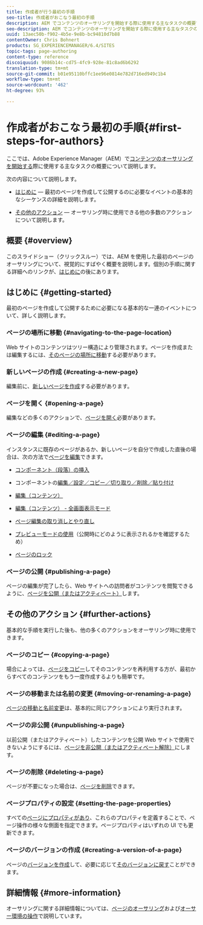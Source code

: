 ```yaml
---
title: 作成者が行う最初の手順
seo-title: 作成者がおこなう最初の手順
description: AEM でコンテンツのオーサリングを開始する際に使用する主なタスクの概要です
seo-description: AEM でコンテンツのオーサリングを開始する際に使用する主なタスクの概要です
uuid: 13aec50b-f902-4b5e-9e8b-bc94810d7b88
contentOwner: Chris Bohnert
products: SG_EXPERIENCEMANAGER/6.4/SITES
topic-tags: page-authoring
content-type: reference
discoiquuid: 9086b14c-cd75-4fc9-928e-81c8ad6b6292
translation-type: tm+mt
source-git-commit: b01e95110bffc1ee96e0814e782d716ed949c1b4
workflow-type: tm+mt
source-wordcount: '462'
ht-degree: 93%

---
```



# 作成者がおこなう最初の手順{#first-steps-for-authors}

ここでは、Adobe Experience Manager（AEM）で[コンテンツのオーサリングを開始する](/help/sites-authoring/author.md#concept-of-authoring-and-publishing)際に使用する主なタスクの概要について説明します。

次の内容について説明します。

* [はじめに](#getting-started)  — 最初のページを作成して公開するのに必要なイベントの基本的なシーケンスの詳細を説明します。

* [その他のアクション](#further-actions)  — オーサリング時に使用できる他の多数のアクションについて説明します。

## 概要 {#overview}

このスライドショー（クリックスルー）では、AEM を使用した最初のページのオーサリングについて、視覚的にすばやく概要を説明します。個別の手順に関する詳細へのリンクが、[はじめに](#getting-started)の後にあります。

## はじめに {#getting-started}

最初のページを作成して公開するために必要になる基本的な一連のイベントについて、詳しく説明します。

### ページの場所に移動 {#navigating-to-the-page-location}

Web サイトのコンテンツはツリー構造により管理されます。ページを作成または編集するには、[そのページの場所に移動](/help/sites-authoring/basic-handling.md#viewing-and-selecting-resources)する必要があります。

### 新しいページの作成 {#creating-a-new-page}

編集前に、[新しいページを作成](/help/sites-authoring/managing-pages.md#creating-a-new-page)する必要があります。

### ページを開く  {#opening-a-page}

編集などの多くのアクションで、[ページを開く](/help/sites-authoring/managing-pages.md#opening-a-page-for-editing)必要があります。

### ページの編集  {#editing-a-page}

インスタンスに既存のページがあるか、新しいページを自分で作成した直後の場合は、次の方法で[ページを編集](/help/sites-authoring/editing-content.md)できます。

* [コンポーネント（段落）の挿入](/help/sites-authoring/editing-content.md#inserting-a-component)
* コンポーネントの[編集／設定／コピー／切り取り／削除／貼り付け](/help/sites-authoring/editing-content.md#edit-configure-copy-cut-delete-paste)
* [編集（コンテンツ）](/help/sites-authoring/editing-content.md#edit-content)
* [編集（コンテンツ） - 全画面表示モード](/help/sites-authoring/editing-content.md#edit-content-full-screen-mode)

* [ページ編集の取り消しとやり直し](/help/sites-authoring/editing-content.md#undoing-and-redoing-page-edits)
* [プレビューモードの使用](/help/sites-authoring/editing-content.md#preview-mode)（公開時にどのように表示されるかを確認するため）
* [ページのロック](/help/sites-authoring/editing-content.md#locking-a-page)

### ページの公開  {#publishing-a-page}

ページの編集が完了したら、Web サイトへの訪問者がコンテンツを閲覧できるように、[ページを公開（またはアクティベート）](/help/sites-authoring/publishing-pages.md)します。

## その他のアクション  {#further-actions}

基本的な手順を実行した後も、他の多くのアクションをオーサリング時に使用できます。

### ページのコピー {#copying-a-page}

場合によっては、[ページをコピー](/help/sites-authoring/managing-pages.md#copying-and-pasting-a-page)してそのコンテンツを再利用する方が、最初からすべてのコンテンツをもう一度作成するよりも簡単です。

### ページの移動または名前の変更 {#moving-or-renaming-a-page}

[ページの移動と名前変更](/help/sites-authoring/managing-pages.md#moving-or-renaming-a-page)は、基本的に同じアクションにより実行されます。

### ページの非公開  {#unpublishing-a-page}

以前公開（またはアクティベート）したコンテンツを公開 Web サイトで使用できないようにするには、[ページを非公開（またはアクティベート解除）](/help/sites-authoring/publishing-pages.md)にします。

### ページの削除 {#deleting-a-page}

ページが不要になった場合は、[ページを削除](/help/sites-authoring/managing-pages.md#deleting-a-page)できます。

### ページプロパティの設定  {#setting-the-page-properties}

すべての[ページにプロパティがあり](/help/sites-authoring/editing-page-properties.md)、これらのプロパティを定義することで、ページ操作の様々な側面を指定できます。ページプロパティはいずれの UI でも更新できます。

### ページのバージョンの作成  {#creating-a-version-of-a-page}

ページの[バージョンを作成](/help/sites-authoring/working-with-page-versions.md#creating-a-new-version)して、必要に応じて[そのバージョンに戻す](/help/sites-authoring/working-with-page-versions.md#reverting-to-a-page-version)ことができます。

## 詳細情報  {#more-information}

オーサリングに関する詳細情報については、[ページのオーサリング](/help/sites-authoring/author-environment-tools.md)および[オーサー環境の操作](/help/sites-authoring/home.md)で説明しています。
